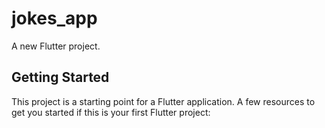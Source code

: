 # jokes_app

A new Flutter project.

## Getting Started
This project is a starting point for a Flutter application.
A few resources to get you started if this is your first Flutter project:

